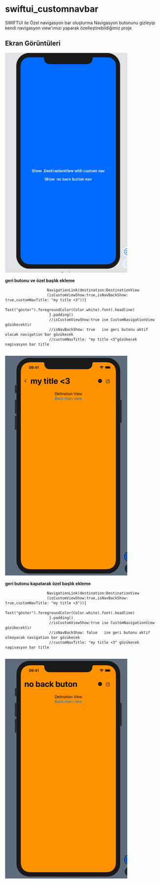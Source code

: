 # swiftui_customnavbar
SWIFTUI ile Özel navigasyon bar oluşturma 
Navigasyon butonunu gizleyip kendi navigasyon view'ımızı yaparak özelleştirebildiğimiz proje
## Ekran Görüntüleri

![ana ekran](https://github.com/ismailmartini/swiftui_customnavbar/blob/master/CustomNavigationBarAndModal/main.png)

**geri butonu ve özel başlık ekleme**
```
                   NavigationLink(destination:DestinationView
                   (isCustomViewShow:true,isNavBackShow: true,customNavTitle: "my title <3")){
                        Text("göster").foregroundColor(Color.white).font(.headline)
                    }.padding()
                    //isCustomViewShow:true ise CustomNavigationView gözükecektir
                    //isNavBackShow: true   ise geri butonu aktif olacak navigation bar gözükecek
                    //customNavTitle: "my title <3"gözükecek nagivasyon bar title 
 
```
![geri butonu ve navgiasyon bar](https://github.com/ismailmartini/swiftui_customnavbar/blob/master/CustomNavigationBarAndModal/backbutton.png)

**geri butonu kapatarak özel başlık ekleme**
```
                   NavigationLink(destination:DestinationView
                   (isCustomViewShow:true,isNavBackShow: true,customNavTitle: "my title <3")){
                        Text("göster").foregroundColor(Color.white).font(.headline)
                    }.padding()
                    //isCustomViewShow:true ise CustomNavigationView gözükecektir
                    //isNavBackShow: false   ise geri butonu aktif olmayacak navigation bar gözükecek
                    //customNavTitle: "my title <3" gözükecek nagivasyon bar title 
  
```

![geri butonsuz ve navgiasyon bar](https://github.com/ismailmartini/swiftui_customnavbar/blob/master/CustomNavigationBarAndModal/nobackbutton.png)
